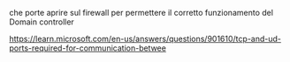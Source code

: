 che porte aprire sul firewall per permettere il corretto funzionamento del Domain controller

https://learn.microsoft.com/en-us/answers/questions/901610/tcp-and-ud-ports-required-for-communication-betwee

